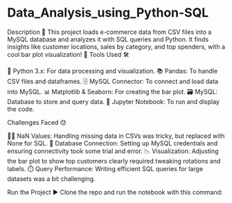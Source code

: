 # Data_Analysis_using_Python-SQL
Description 📝
This project loads e-commerce data from CSV files into a MySQL database and analyzes it with SQL queries and Python. It finds insights like customer locations, sales by category, and top spenders, with a cool bar plot visualization! 🚀
Tools Used 🛠️

🐍 Python 3.x: For data processing and visualization.
📚 Pandas: To handle CSV files and dataframes.
🗄️ MySQL Connector: To connect and load data into MySQL.
📊 Matplotlib & Seaborn: For creating the bar plot.
🗃️ MySQL: Database to store and query data.
📓 Jupyter Notebook: To run and display the code.

Challenges Faced 😓

🕵️‍♂️ NaN Values: Handling missing data in CSVs was tricky, but replaced with None for SQL.
🔗 Database Connection: Setting up MySQL credentials and ensuring connectivity took some trial and error.
📉 Visualization: Adjusting the bar plot to show top customers clearly required tweaking rotations and labels.
⏱️ Query Performance: Writing efficient SQL queries for large datasets was a bit challenging.

Run the Project ▶️
Clone the repo and run the notebook with this command:
